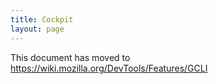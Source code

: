 ```yaml
---
title: Cockpit
layout: page
---
```


This document has moved to https://wiki.mozilla.org/DevTools/Features/GCLI